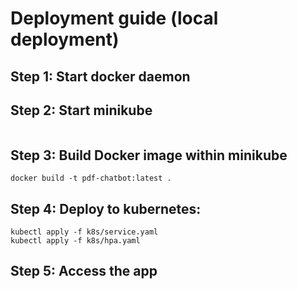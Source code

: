 # Deployment guide (local deployment)

## Step 1: Start docker daemon

## Step 2: Start minikube
``` minikube start --driver=docker
```

## Step 3: Build Docker image within minikube

```eval $(minikube docker-env)
docker build -t pdf-chatbot:latest .
```

## Step 4: Deploy to kubernetes:
```kubectl apply -f k8s/deployment.yaml
kubectl apply -f k8s/service.yaml
kubectl apply -f k8s/hpa.yaml
```

## Step 5: Access the app
```minikube service pdf-chatbot-service
```


